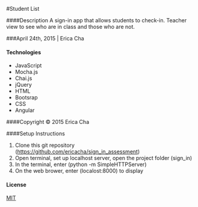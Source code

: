 #Student List

####Description
A sign-in app that allows students to check-in. Teacher view to  see who are in class and those who are not.

###April 24th, 2015 | Erica Cha

#### Technologies
- JavaScript
- Mocha.js
- Chai.js
- jQuery
- HTML
- Bootsrap
- CSS
- Angular

####Copyright © 2015 Erica Cha

####Setup Instructions
1. Clone this git repository (https://github.com/ericacha/sign_in_assessment)
2. Open terminal, set up localhost server, open the project folder (sign_in)
3. In the terminal, enter (python -m SimpleHTTPServer)
4. On the web brower, enter (localost:8000) to display

#### License
[MIT](https://github.com/twbs/bootstrap/blob/master/LICENSE)
